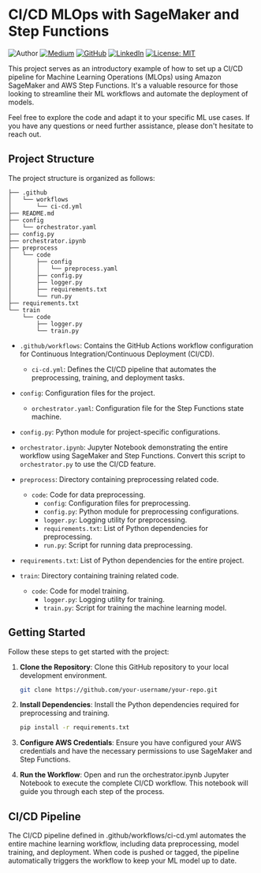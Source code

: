 # CI/CD MLOps with SageMaker and Step Functions
![Author](https://img.shields.io/badge/Author-Soufiane%20AAZIZI-brightgreen)
[![Medium](https://img.shields.io/badge/Medium-Follow%20Me-blue)](https://medium.com/@aazizi.soufiane)
[![GitHub](https://img.shields.io/badge/GitHub-Follow%20Me-lightgrey)](https://github.com/aazizisoufiane)
[![LinkedIn](https://img.shields.io/badge/LinkedIn-Connect%20with%20Me-informational)](https://www.linkedin.com/in/soufiane-aazizi-phd-a502829/)
[![License: MIT](https://img.shields.io/badge/License-MIT-yellow.svg)](https://opensource.org/licenses/MIT)

This project serves as an introductory example of how to set up a CI/CD pipeline for Machine Learning Operations (MLOps)
using Amazon SageMaker and AWS Step Functions. It's a valuable resource for those looking to streamline their ML
workflows and automate the deployment of models.

Feel free to explore the code and adapt it to your specific ML use cases. If you have any questions or need further
assistance, please don't hesitate to reach out.

## Project Structure

The project structure is organized as follows:
```plaintext
├── .github
│   └── workflows
│       └── ci-cd.yml
├── README.md
├── config
│   └── orchestrator.yaml
├── config.py
├── orchestrator.ipynb
├── preprocess
│   └── code
│       ├── config
│       │   └── preprocess.yaml
│       ├── config.py
│       ├── logger.py
│       ├── requirements.txt
│       └── run.py
├── requirements.txt
└── train
    └── code
        ├── logger.py
        └── train.py
```


- `.github/workflows`: Contains the GitHub Actions workflow configuration for Continuous Integration/Continuous
  Deployment (CI/CD).
    - `ci-cd.yml`: Defines the CI/CD pipeline that automates the preprocessing, training, and deployment tasks.

- `config`: Configuration files for the project.
    - `orchestrator.yaml`: Configuration file for the Step Functions state machine.

- `config.py`: Python module for project-specific configurations.

- `orchestrator.ipynb`: Jupyter Notebook demonstrating the entire workflow using SageMaker and Step Functions. Convert this script to `orchestrator.py` to use the CI/CD feature.

- `preprocess`: Directory containing preprocessing related code.
    - `code`: Code for data preprocessing.
        - `config`: Configuration files for preprocessing.
        - `config.py`: Python module for preprocessing configurations.
        - `logger.py`: Logging utility for preprocessing.
        - `requirements.txt`: List of Python dependencies for preprocessing.
        - `run.py`: Script for running data preprocessing.

- `requirements.txt`: List of Python dependencies for the entire project.

- `train`: Directory containing training related code.
    - `code`: Code for model training.
        - `logger.py`: Logging utility for training.
        - `train.py`: Script for training the machine learning model.

## Getting Started

Follow these steps to get started with the project:

1. **Clone the Repository**: Clone this GitHub repository to your local development environment.

   ```bash
   git clone https://github.com/your-username/your-repo.git
   ```

2. **Install Dependencies**: Install the Python dependencies required for preprocessing and training.
   
    ```bash 
    pip install -r requirements.txt 
    ```
3. **Configure AWS Credentials**: Ensure you have configured your AWS credentials and have the necessary permissions to use SageMaker and Step Functions.

4. **Run the Workflow**: Open and run the orchestrator.ipynb Jupyter Notebook to execute the complete CI/CD workflow. This notebook will guide you through each step of the process.

## CI/CD Pipeline
The CI/CD pipeline defined in .github/workflows/ci-cd.yml automates the entire machine learning workflow, including data preprocessing, model training, and deployment. When code is pushed or tagged, the pipeline automatically triggers the workflow to keep your ML model up to date.
        
  
